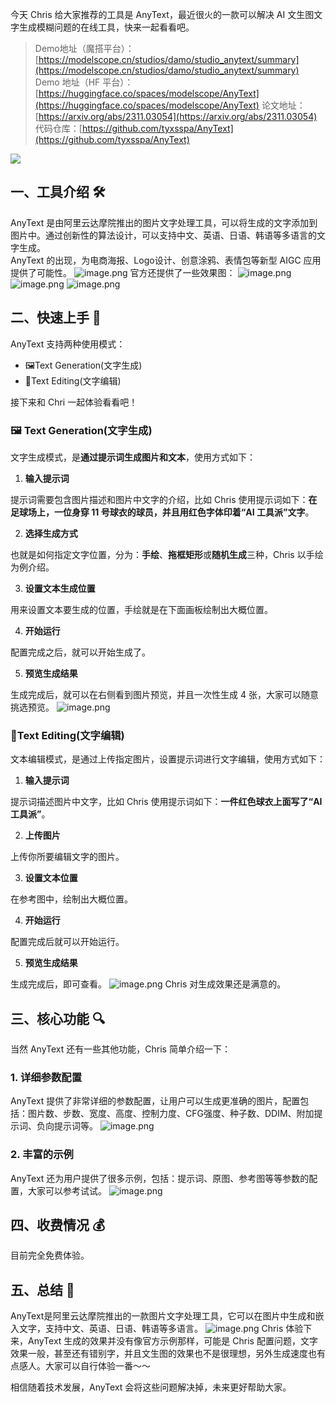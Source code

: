 今天 Chris 给大家推荐的工具是 AnyText，最近很火的一款可以解决 AI 文生图文字生成模糊问题的在线工具，快来一起看看吧。
> Demo地址（魔搭平台）：[https://modelscope.cn/studios/damo/studio_anytext/summary](https://modelscope.cn/studios/damo/studio_anytext/summary)
> Demo 地址（HF 平台）：[https://huggingface.co/spaces/modelscope/AnyText](https://huggingface.co/spaces/modelscope/AnyText)
> 论文地址：[https://arxiv.org/abs/2311.03054](https://arxiv.org/abs/2311.03054)
> 代码仓库：[https://github.com/tyxsspa/AnyText](https://github.com/tyxsspa/AnyText)

![](https://cdn.nlark.com/yuque/0/2024/png/186051/1704503736052-1a9f12e5-e38e-4a02-91f3-0ad414d66b5e.png#averageHue=%23b8bab7&clientId=u4e840f11-346b-4&from=paste&id=u09381a57&originHeight=320&originWidth=768&originalType=url&ratio=1&rotation=0&showTitle=false&status=done&style=none&taskId=u79157b14-7eca-4e09-99aa-030dde4b179&title=)
## 一、工具介绍 🛠️
AnyText 是由阿里云达摩院推出的图片文字处理工具，可以将生成的文字添加到图片中。通过创新性的算法设计，可以支持中文、英语、日语、韩语等多语言的文字生成。    
AnyText 的出现，为电商海报、Logo设计、创意涂鸦、表情包等新型 AIGC 应用提供了可能性。
![image.png](https://cdn.nlark.com/yuque/0/2024/png/186051/1704503861090-4fa8e1a0-18f5-4655-97f9-67fba09157ac.png#averageHue=%23b6bcab&clientId=u4e840f11-346b-4&from=paste&height=1598&id=u03aea497&originHeight=1598&originWidth=3072&originalType=binary&ratio=1&rotation=0&showTitle=false&size=644230&status=done&style=none&taskId=ubc63753e-917e-4228-bf70-c93e3e3f51b&title=&width=3072)
官方还提供了一些效果图：
![image.png](https://cdn.nlark.com/yuque/0/2024/png/186051/1704504541702-ba7cd134-8ae1-458d-ba46-10556342b901.png#averageHue=%23a6b390&clientId=u0be70023-0127-4&from=paste&height=1542&id=uafdabb41&originHeight=1542&originWidth=1934&originalType=binary&ratio=1&rotation=0&showTitle=false&size=3696446&status=done&style=none&taskId=u0417ff0c-6374-4da3-88ae-209de47f1c4&title=&width=1934)
![image.png](https://cdn.nlark.com/yuque/0/2024/png/186051/1704504559117-48578a0a-6cd2-4ec4-8292-9483b236c599.png#averageHue=%23a8aa75&clientId=u0be70023-0127-4&from=paste&height=1542&id=u4d26d8f2&originHeight=1542&originWidth=1942&originalType=binary&ratio=1&rotation=0&showTitle=false&size=3567904&status=done&style=none&taskId=ue0005588-92ac-418e-a61d-776bc873a65&title=&width=1942)
![image.png](https://cdn.nlark.com/yuque/0/2024/png/186051/1704504570072-26238423-55a7-4d60-a7de-1167900a72fa.png#averageHue=%23b0b58b&clientId=u0be70023-0127-4&from=paste&height=1190&id=u558ebbc6&originHeight=1190&originWidth=1920&originalType=binary&ratio=1&rotation=0&showTitle=false&size=2358620&status=done&style=none&taskId=u885b6e8e-d78f-4a6a-bcdd-a289a05726b&title=&width=1920)
## 二、快速上手 🚀
AnyText 支持两种使用模式：

- 🖼Text Generation(文字生成) 
- 🎨Text Editing(文字编辑)

接下来和 Chri 一起体验看看吧！
### 🖼 Text Generation(文字生成) 
文字生成模式，是**通过提示词生成图片和文本**，使用方式如下：

1. **输入提示词**

提示词需要包含图片描述和图片中文字的介绍，比如 Chris 使用提示词如下：**在足球场上，一位身穿 11 号球衣的球员，并且用红色字体印着“AI 工具派”文字**。

2. **选择生成方式**

也就是如何指定文字位置，分为：**手绘**、**拖框矩形**或**随机生成**三种，Chris 以手绘为例介绍。

3. **设置文本生成位置**

用来设置文本要生成的位置，手绘就是在下面画板绘制出大概位置。

4. **开始运行**

配置完成之后，就可以开始生成了。

5. **预览生成结果**

生成完成后，就可以在右侧看到图片预览，并且一次性生成 4 张，大家可以随意挑选预览。
![image.png](https://cdn.nlark.com/yuque/0/2024/png/186051/1704505404753-25e73183-3ef9-4924-acba-11d448c7e612.png#averageHue=%236e8c6a&clientId=u0be70023-0127-4&from=paste&height=1770&id=u989d9c4e&originHeight=1770&originWidth=2920&originalType=binary&ratio=1&rotation=0&showTitle=false&size=2137951&status=done&style=none&taskId=u477651d9-b899-4a4a-8db9-03e310d9462&title=&width=2920)
### 🎨Text Editing(文字编辑)
文本编辑模式，是通过上传指定图片，设置提示词进行文字编辑，使用方式如下：

1. **输入提示词**

提示词描述图片中文字，比如 Chris 使用提示词如下：**一件红色球衣上面写了“AI工具派”**。

2. **上传图片**

上传你所要编辑文字的图片。

3. **设置文本位置**

在参考图中，绘制出大概位置。

4. **开始运行**

配置完成后就可以开始运行。

5. **预览生成结果**

生成完成后，即可查看。
![image.png](https://cdn.nlark.com/yuque/0/2024/png/186051/1704507618430-642e5fbc-908a-4560-864c-30f0d4f7b904.png#averageHue=%23f2f3f8&clientId=u0be70023-0127-4&from=paste&height=1616&id=u2973dbe6&originHeight=1616&originWidth=3024&originalType=binary&ratio=1&rotation=0&showTitle=false&size=2215899&status=done&style=none&taskId=u941e8476-96d6-48d3-b2f2-7db9fc11f66&title=&width=3024)
Chris 对生成效果还是满意的。
## 三、核心功能 🔍
当然 AnyText 还有一些其他功能，Chris 简单介绍一下：
### 1. 详细参数配置
AnyText 提供了非常详细的参数配置，让用户可以生成更准确的图片，配置包括：图片数、步数、宽度、高度、控制力度、CFG强度、种子数、DDIM、附加提示词、负向提示词等。
![image.png](https://cdn.nlark.com/yuque/0/2024/png/186051/1704507949095-78961306-f77c-4c9b-ab3b-2f44a12d7f06.png#averageHue=%23d4d8d7&clientId=u0be70023-0127-4&from=paste&height=1666&id=u22c94155&originHeight=1666&originWidth=2952&originalType=binary&ratio=1&rotation=0&showTitle=false&size=1560143&status=done&style=none&taskId=u345f24a7-552d-4074-b5ed-b85fa7f7c78&title=&width=2952)
### 2. 丰富的示例
AnyText 还为用户提供了很多示例，包括：提示词、原图、参考图等等参数的配置，大家可以参考试试。
![image.png](https://cdn.nlark.com/yuque/0/2024/png/186051/1704508193697-064b456b-37c3-4426-94b7-fd654d404dcc.png#averageHue=%23575f5c&clientId=u0be70023-0127-4&from=paste&height=1146&id=u3308d307&originHeight=1146&originWidth=2954&originalType=binary&ratio=1&rotation=0&showTitle=false&size=613855&status=done&style=none&taskId=ud1839cd5-bcef-41d9-b3ca-703d9c90759&title=&width=2954)
## 四、收费情况 💰
目前完全免费体验。
## 五、总结 📝
AnyText是阿里云达摩院推出的一款图片文字处理工具，它可以在图片中生成和嵌入文字，支持中文、英语、日语、韩语等多语言。
![image.png](https://cdn.nlark.com/yuque/0/2024/png/186051/1704509189459-c9cd767a-cbbe-4880-8524-2bbf7a3daacf.png#averageHue=%23b0cacb&clientId=u0be70023-0127-4&from=paste&height=698&id=u850b0f78&originHeight=698&originWidth=1462&originalType=binary&ratio=1&rotation=0&showTitle=false&size=1227011&status=done&style=none&taskId=uaaf2e996-f25c-4b2e-aaad-019b5ebd928&title=&width=1462)
Chris 体验下来，AnyText 生成的效果并没有像官方示例那样，可能是 Chris 配置问题，文字效果一般，甚至还有错别字，并且文生图的效果也不是很理想，另外生成速度也有点感人。大家可以自行体验一番～～

相信随着技术发展，AnyText 会将这些问题解决掉，未来更好帮助大家。
